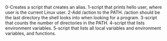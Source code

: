 0-Creates a script that creates an alias.
1-script that prints hello user, where user is the current Linux user.
2-Add /action to the PATH. /action should be the last directory the shell looks into when looking for a program.
3-script that counts the number of directories in the PATH.
4-script that lists environment variables.
5-script that lists all local variables and environment variables, and functions.
